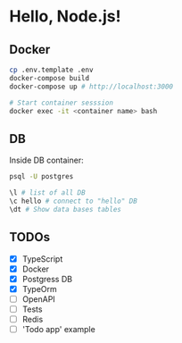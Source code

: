 # Hello, Node.js!

## Docker

```Bash
cp .env.template .env
docker-compose build
docker-compose up # http://localhost:3000

# Start container sesssion
docker exec -it <container name> bash
```

## DB

Inside DB container:

```Bash
psql -U postgres

\l # list of all DB
\c hello # connect to "hello" DB
\dt # Show data bases tables
```

## TODOs

- [x] TypeScript
- [x] Docker
- [x] Postgress DB
- [x] TypeOrm
- [ ] OpenAPI
- [ ] Tests
- [ ] Redis
- [ ] 'Todo app' example
